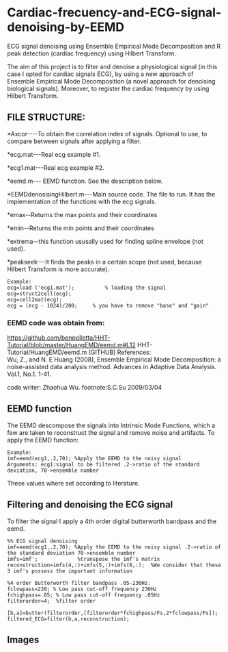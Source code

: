 # Cardiac-frecuency-and-ECG-signal-denoising-by-EEMD
ECG signal denoising using Ensemble Empirical Mode Decomposition and R peak detection (cardiac frequency) using Hilbert Transform.

The aim of this project is to filter and denoise a physiological signal (in this case I opted for cardiac signals ECG), by using a new approach of Ensemble Empirical Mode Decomposition (a novel approach for denoising biological signals). Moreover, to register the cardiac frequency by using Hilbert Transform.


## FILE STRUCTURE:

*Axcor----To obtain the correlation index of signals. Optional to use, to compare between signals after applying a filter.

*ecg.mat---Real ecg example #1.

*ecg1.mat---Real ecg example #2.

*eemd.m--- EEMD function. See the description below.

*EEMDdenosisingHilbert.m---Main source code. The file to run. It has the implementation of the functions with the ecg signals.

*emax--Returns the  max points and their coordinates

*emin--Returns the  min points and their coordinates

*extrema--this function ususally used for finding spline envelope (not used).

*peakseek---It finds the peaks in a certain scope (not used, because Hilbert Transform is more accurate).

```
Example:
ecg=load ('ecg1.mat');          % loading the signal 
ecg=struct2cell(ecg);
ecg=cell2mat(ecg);
ecg = (ecg - 1024)/200;     % you have to remove "base" and "gain"
```

### EEMD code was obtain from:

https://github.com/benpolletta/HHT-Tutorial/blob/master/HuangEMD/eemd.m#L12
HHT-Tutorial/HuangEMD/eemd.m  (GITHUB)
 References:   
  Wu, Z., and N. E Huang (2008), 
  Ensemble Empirical Mode Decomposition: a noise-assisted data analysis method. 
  Advances in Adaptive Data Analysis. Vol.1, No.1. 1-41.  

 code writer: Zhaohua Wu. 
 footnote:S.C.Su 2009/03/04

## EEMD function

The EEMD descompose the signals into Intrinsic Mode Functions, which a few are taken to reconstruct the signal and remove noise and artifacts.
To apply the EEMD function:
```
Example:
imf=eemd(ecg1,.2,70); %Apply the EEMD to the noisy signal 
Arguments: ecg1:signal to be filtered .2->ratio of the standard deviation, 70->ensemble number
```
These values where set according to literature.

## Filtering and denoising the ECG signal
To filter the signal I apply a 4th order digital butterworth bandpass and the eemd.
```
%% ECG signal denoising
imf=eemd(ecg1,.2,70); %Apply the EEMD to the noisy signal .2->ratio of the standard deviation 70->ensemble number
imfs=imf';             %transpose the imf's matrix
reconstruction=imfs(4,:)+imfs(5,:)+imfs(6,:);  %We consider that these 3 imf's possess the important information

%4 order Butterworth filter bandpass .05-230Hz. 
fclowpass=230; % Low pass cut-off frequency 230Hz
fchighpass=.05; % Low pass cut-off frequency .05Hz
filterorder=4;  %filter order

[b,a]=butter(filterorder,[filterorder*fchighpass/Fs,2*fclowpass/Fs]);
filtered_ECG=filter(b,a,reconstruction);
```
## Images
